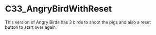 # C33_AngryBirdWithReset
This version of Angry Birds has 3 birds to shoot the pigs and also a reset button to start over again.
